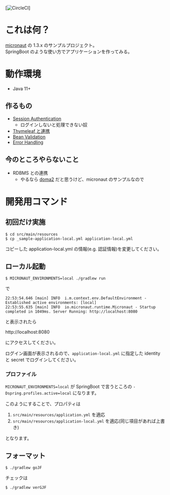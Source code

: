 [![CircleCI](https://circleci.com/gh/nemuzuka/micronaut-sample.svg?style=shield&circle-token=ffa249da071f2247cd527e62d3d7354e7216ee2c)]

# これは何？

[micronaut](https://micronaut.io/) の 1.3.x のサンプルプロジェクト。  
SpringBoot のような使い方でアプリケーションを作ってみる。

# 動作環境

* Java 11+

## 作るもの

* [Session Authentication](https://micronaut-projects.github.io/micronaut-security/latest/guide/#session)
    * ログインしないと処理できない奴
* [Thymeleaf と連携](https://micronaut-projects.github.io/micronaut-views/latest/guide/#thymeleaf)
* [Bean Validation](https://docs.micronaut.io/1.2.6/guide/index.html#beanValidation)
* [Error Handling](https://docs.micronaut.io/1.2.6/guide/index.html#errorHandling)

## 今のところやらないこと

* RDBMS との連携
    * やるなら [doma2](https://doma.readthedocs.io/en/latest/) だと思うけど、micronaut のサンプルなので

# 開発用コマンド

## 初回だけ実施

```
$ cd src/main/resources
$ cp _sample-application-local.yml application-local.yml
```

コピーした application-local.yml の情報(e.g. 認証情報)を変更してください。

## ローカル起動

```
$ MICRONAUT_ENVIRONMENTS=local ./gradlew run
```

で

```
22:53:54.646 [main] INFO  i.m.context.env.DefaultEnvironment - Established active environments: [local]
22:53:55.635 [main] INFO  io.micronaut.runtime.Micronaut - Startup completed in 1049ms. Server Running: http://localhost:8080
```
と表示されたら

http://localhost:8080

にアクセスしてください。

ログイン画面が表示されるので、`application-local.yml` に指定した identity と secret でログインしてください。

### プロファイル

`MICRONAUT_ENVIRONMENTS=local` が SpringBoot で言うところの `-Dspring.profiles.active=local` になります。

このようにすることで、プロパティは

1. `src/main/resources/application.yml` を適応
2. `src/main/resources/application-local.yml` を適応(同じ項目があれば上書き)

となります。

## フォーマット

```
$ ./gradlew goJF
```

チェックは

```
$ ./gradlew verGJF
```
